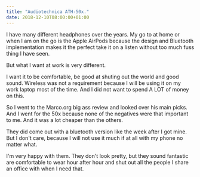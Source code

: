 ```yaml
---
title: "Audiotechnica ATH-50x."
date: 2018-12-10T08:00:00+01:00
---
```


I have many different headphones over the years. My go to at home or when I am on the go is the Apple AirPods because the design and Bluetooth implementation makes it the perfect take it on a listen without too much fuss thing I have seen. 

But what I want at work is very different. 

I want it to be comfortable, be good at shuting out the world and good sound. Wireless was not a requirement because I will be using it on my work laptop most of the time. And I did not want to spend A LOT of money on this. 

So I went to the Marco.org big ass review and looked over his main picks. And I went for the 50x because none of the negatives were that important to me. And it was a lot cheaper than the others. 

They did come out with a bluetooth version like the week after I got mine. But I don't care, because I will not use it much if at all with my phone no matter what. 

I'm very happy with them. They don't look pretty, but they sound fantastic are comfortable to wear hour after hour and shut out all the people I share an office with when I need that. 
